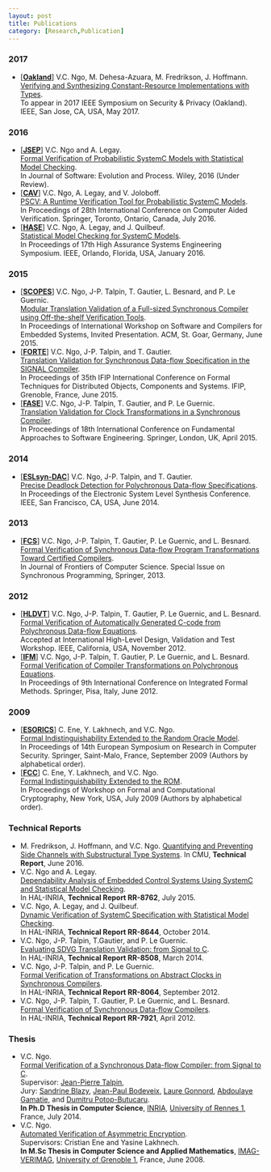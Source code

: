 ```yaml
---
layout: post
title: Publications
category: [Research,Publication]
---
```


### 2017
* [[**Oakland**](http://channgo2203.github.io/pdfs/oakland17.pdf)] V.C. Ngo, M. Dehesa-Azuara, M. Fredrikson, J. Hoffmann.  
[Verifying and Synthesizing Constant-Resource Implementations with Types](http://channgo2203.github.io/pdfs/oakland17.pdf).  
To appear in 2017 IEEE Symposium on Security & Privacy (Oakland). IEEE, San Jose, CA, USA, May 2017.

### 2016
* [[**JSEP**](http://channgo2203.github.io/pdfs/jsep16.pdf)] V.C. Ngo and A. Legay.   
[Formal Verification of Probabilistic SystemC Models with Statistical Model Checking](http://channgo2203.github.io/pdfs/jsep16.pdf).  
In Journal of Software: Evolution and Process. Wiley, 2016 (Under Review).
* [[**CAV**](http://channgo2203.github.io/pdfs/cav16.pdf)] V.C. Ngo, A. Legay, and V. Joloboff.  
[PSCV: A Runtime Verification Tool for Probabilistic SystemC Models](http://channgo2203.github.io/pdfs/cav16.pdf).  
In Proceedings of 28th International Conference on Computer Aided Verification. Springer, Toronto, Ontario, Canada, July 2016.
* [[**HASE**](http://channgo2203.github.io/pdfs/hase16.pdf)] V.C. Ngo, A. Legay, and J. Quilbeuf.  
[Statistical Model Checking for SystemC Models](http://channgo2203.github.io/pdfs/hase16.pdf).  
In Proceedings of 17th High Assurance Systems Engineering Symposium. IEEE, Orlando, Florida, USA, January 2016.

### 2015
* [[**SCOPES**](http://channgo2203.github.io/pdfs/scopes15.pdf)] V.C. Ngo, J-P. Talpin, T. Gautier, L. Besnard, and P. Le Guernic.  
[Modular Translation Validation of a Full-sized Synchronous Compiler using Off-the-shelf Verification Tools](http://channgo2203.github.io/pdfs/scopes15.pdf).  
In Proceedings of International Workshop on Software and Compilers for Embedded Systems, Invited Presentation. ACM, St. Goar, Germany, June 2015.
* [[**FORTE**](http://channgo2203.github.io/pdfs/forte15.pdf)] V.C. Ngo, J-P. Talpin, and T. Gautier.  
[Translation Validation for Synchronous Data-flow Specification in the SIGNAL Compiler](http://channgo2203.github.io/pdfs/forte15.pdf).  
In Proceedings of 35th IFIP International Conference on Formal Techniques for Distributed Objects, Components and Systems. IFIP, Grenoble, France, June 2015.
* [[**FASE**](http://channgo2203.github.io/pdfs/fase15.pdf)] V.C. Ngo, J-P. Talpin, T. Gautier, and P. Le Guernic.  
[Translation Validation for Clock Transformations in a Synchronous Compiler](http://channgo2203.github.io/pdfs/fase15.pdf).  
In Proceedings of 18th International Conference on Fundamental Approaches to Software Engineering. Springer, London, UK, April 2015.

### 2014
* [[**ESLsyn-DAC**](http://channgo2203.github.io/pdfs/eslsyn14.pdf)] V.C. Ngo, J-P. Talpin, and T. Gautier.  
[Precise Deadlock Detection for Polychronous Data-flow Specifications](http://channgo2203.github.io/pdfs/eslsyn14.pdf).  
In Proceedings of the Electronic System Level Synthesis Conference. IEEE, San Francisco, CA, USA, June 2014.

### 2013
* [[**FCS**](http://channgo2203.github.io/pdfs/fcs13.pdf)] V.C. Ngo, J-P. Talpin, T. Gautier, P. Le Guernic, and L. Besnard.  
[Formal Verification of Synchronous Data-flow Program Transformations Toward Certified Compilers](http://channgo2203.github.io/pdfs/fcs13.pdf).  
In Journal of Frontiers of Computer Science. Special Issue on Synchronous Programming, Springer, 2013.

### 2012
* [[**HLDVT**](http://channgo2203.github.io/pdfs/hldvt12.pdf)] V.C. Ngo, J-P. Talpin, T. Gautier, P. Le Guernic, and L. Besnard.  
[Formal Verification of Automatically Generated C-code from Polychronous Data-flow Equations](http://channgo2203.github.io/pdfs/hldvt12.pdf).  
Accepted at International High-Level Design, Validation and Test Workshop. IEEE, California, USA, November 2012.
* [[**IFM**](http://channgo2203.github.io/pdfs/ifm12.pdf)] V.C. Ngo, J-P. Talpin, T. Gautier, P. Le Guernic,  and L. Besnard.  
[Formal Verification of Compiler Transformations on Polychronous Equations](http://channgo2203.github.io/pdfs/ifm12.pdf).  
In Proceedings of 9th International Conference on Integrated Formal Methods. Springer, Pisa, Italy, June 2012. 

### 2009
* [[**ESORICS**](http://channgo2203.github.io/pdfs/esorics09.pdf)] C. Ene, Y. Lakhnech, and V.C. Ngo.  
[Formal Indistinguishability Extended to the Random Oracle Model](http://channgo2203.github.io/pdfs/esorics09.pdf).  
In Proceedings of 14th European Symposium on Research in Computer Security. Springer, Saint-Malo, France, September 2009 (Authors by alphabetical order).
* [[**FCC**](http://channgo2203.github.io/pdfs/fcc09.pdf)] C. Ene, Y. Lakhnech, and V.C. Ngo.  
[Formal Indistinguishability Extended to the ROM](http://channgo2203.github.io/pdfs/fcc09.pdf).  
In Proceedings of Workshop on Formal and Computational Cryptography, New York, USA, July 2009 (Authors by alphabetical order).

### Technical Reports
* M. Fredrikson, J. Hoffmann, and V.C. Ngo.
[Quantifying and Preventing Side Channels with Substructural Type Systems](http://channgo2203.github.io/pdfs/cmutr01.pdf).
In CMU, **Technical Report**, June 2016.
* V.C. Ngo and A. Legay.  
[Dependability Analysis of Embedded Control Systems Using SystemC and Statistical Model Checking](https://hal.archives-ouvertes.fr/hal-01180996).  
In HAL-INRIA, **Technical Report RR-8762**, July 2015.
* V.C. Ngo, A. Legay, and J. Quilbeuf.  
[Dynamic Verification of SystemC Specification with Statistical Model Checking](https://hal.inria.fr/hal-01089742).  
In HAL-INRIA, **Technical Report RR-8644**, October 2014.
* V.C. Ngo, J-P. Talpin, T.Gautier, and P. Le Guernic.  
[Evaluating SDVG Translation Validation: from Signal to C](http://hal.inria.fr/hal-00962430).  
In HAL-INRIA, **Technical Report RR-8508**, March 2014.
* V.C. Ngo, J-P. Talpin, and P. Le Guernic.  
[Formal Verification of Transformations on Abstract Clocks in Synchronous Compilers](http://hal.inria.fr/hal-00730926).  
In HAL-INRIA, **Technical Report RR-8064**, September 2012.
* V.C. Ngo, J-P. Talpin, T. Gautier, P. Le Guernic, and L. Besnard.  
[Formal Verification of Synchronous Data-flow Compilers](http://hal.inria.fr/hal-00685633).  
In HAL-INRIA, **Technical Report RR-7921**, April 2012.

### Thesis
* V.C. Ngo.  
[Formal Verification of a Synchronous Data-flow Compiler: from Signal to C](https://ecm.univ-rennes1.fr/nuxeo/site/esupversions/e10492b5-206a-42fa-b643-e752dac5a750).  
Supervisor: [Jean-Pierre Talpin](http://www.irisa.fr/prive/talpin/),  
Jury: [Sandrine Blazy](http://www.irisa.fr/celtique/blazy/), [Jean-Paul Bodeveix](https://www.irit.fr/~Jean-Paul.Bodeveix/), [Laure Gonnord](http://laure.gonnord.org/pro/), [Abdoulaye Gamatie](http://www.lirmm.fr/~gamatie/), and [Dumitru Potop-Butucaru](https://who.rocq.inria.fr/Dumitru.Potop_Butucaru/).  
**In Ph.D Thesis in Computer Science**, [INRIA](http://www.inria.fr/en/), [University of Rennes 1](https://www.univ-rennes1.fr/english/), France, July 2014.
* V.C. Ngo.  
[Automated Verification of Asymmetric Encryption](http://channgo2203.github.io/pdfs/ujf.pdf).  
Supervisors: Cristian Ene and Yasine Lakhnech.  
**In M.Sc Thesis in Computer Science and Applied Mathematics**, [IMAG-VERIMAG](http://www-verimag.imag.fr), [University of Grenoble 1](https://www.ujf-grenoble.fr/?language=en), France, June 2008.
